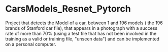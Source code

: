 # CarsModels_Resnet_Pytorch
Project that detects the Model of a car, between 1 and 196 models ( the 196 brands of Stanford car file), that appears in a photograph with a success rate of more than 70% (using a test file that has not been involved in the training as a valid or training file, "unseen data") and can be implemented on a personal computer.
